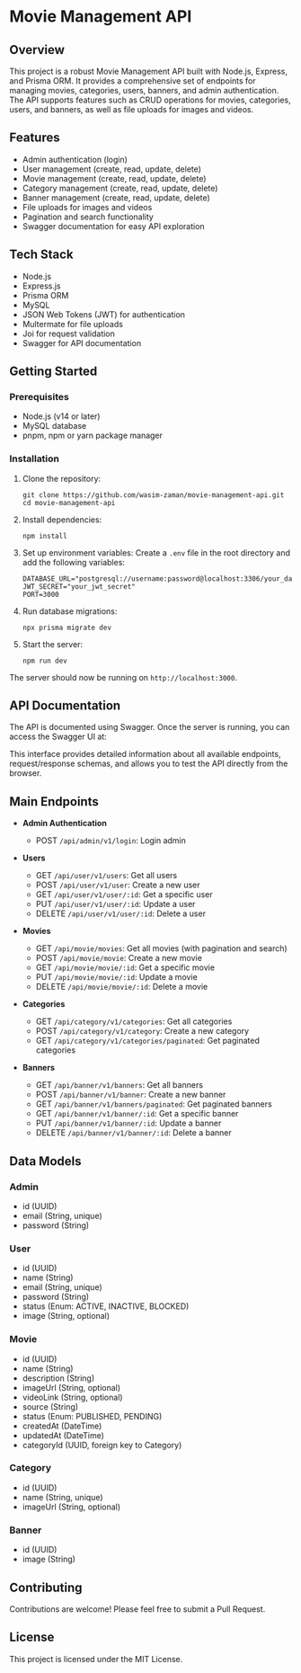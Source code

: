 # Movie Management API

## Overview

This project is a robust Movie Management API built with Node.js, Express, and Prisma ORM. It provides a comprehensive set of endpoints for managing movies, categories, users, banners, and admin authentication. The API supports features such as CRUD operations for movies, categories, users, and banners, as well as file uploads for images and videos.

## Features

- Admin authentication (login)
- User management (create, read, update, delete)
- Movie management (create, read, update, delete)
- Category management (create, read, update, delete)
- Banner management (create, read, update, delete)
- File uploads for images and videos
- Pagination and search functionality
- Swagger documentation for easy API exploration

## Tech Stack

- Node.js
- Express.js
- Prisma ORM
- MySQL
- JSON Web Tokens (JWT) for authentication
- Multermate for file uploads
- Joi for request validation
- Swagger for API documentation

## Getting Started

### Prerequisites

- Node.js (v14 or later)
- MySQL database
- pnpm, npm or yarn package manager

### Installation

1. Clone the repository:

   ```
   git clone https://github.com/wasim-zaman/movie-management-api.git
   cd movie-management-api
   ```

2. Install dependencies:

   ```
   npm install
   ```

3. Set up environment variables:
   Create a `.env` file in the root directory and add the following variables:

   ```
   DATABASE_URL="postgresql://username:password@localhost:3306/your_database"
   JWT_SECRET="your_jwt_secret"
   PORT=3000
   ```

4. Run database migrations:

   ```
   npx prisma migrate dev
   ```

5. Start the server:
   ```
   npm run dev
   ```

The server should now be running on `http://localhost:3000`.

## API Documentation

The API is documented using Swagger. Once the server is running, you can access the Swagger UI at:

This interface provides detailed information about all available endpoints, request/response schemas, and allows you to test the API directly from the browser.

## Main Endpoints

- **Admin Authentication**

  - POST `/api/admin/v1/login`: Login admin

- **Users**

  - GET `/api/user/v1/users`: Get all users
  - POST `/api/user/v1/user`: Create a new user
  - GET `/api/user/v1/user/:id`: Get a specific user
  - PUT `/api/user/v1/user/:id`: Update a user
  - DELETE `/api/user/v1/user/:id`: Delete a user

- **Movies**

  - GET `/api/movie/movies`: Get all movies (with pagination and search)
  - POST `/api/movie/movie`: Create a new movie
  - GET `/api/movie/movie/:id`: Get a specific movie
  - PUT `/api/movie/movie/:id`: Update a movie
  - DELETE `/api/movie/movie/:id`: Delete a movie

- **Categories**

  - GET `/api/category/v1/categories`: Get all categories
  - POST `/api/category/v1/category`: Create a new category
  - GET `/api/category/v1/categories/paginated`: Get paginated categories

- **Banners**
  - GET `/api/banner/v1/banners`: Get all banners
  - POST `/api/banner/v1/banner`: Create a new banner
  - GET `/api/banner/v1/banners/paginated`: Get paginated banners
  - GET `/api/banner/v1/banner/:id`: Get a specific banner
  - PUT `/api/banner/v1/banner/:id`: Update a banner
  - DELETE `/api/banner/v1/banner/:id`: Delete a banner

## Data Models

### Admin

- id (UUID)
- email (String, unique)
- password (String)

### User

- id (UUID)
- name (String)
- email (String, unique)
- password (String)
- status (Enum: ACTIVE, INACTIVE, BLOCKED)
- image (String, optional)

### Movie

- id (UUID)
- name (String)
- description (String)
- imageUrl (String, optional)
- videoLink (String, optional)
- source (String)
- status (Enum: PUBLISHED, PENDING)
- createdAt (DateTime)
- updatedAt (DateTime)
- categoryId (UUID, foreign key to Category)

### Category

- id (UUID)
- name (String, unique)
- imageUrl (String, optional)

### Banner

- id (UUID)
- image (String)

## Contributing

Contributions are welcome! Please feel free to submit a Pull Request.

## License

This project is licensed under the MIT License.
